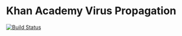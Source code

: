 # Khan Academy Virus Propagation

[![Build Status](https://travis-ci.org/willzfarmer/khan-interview.svg?branch=master)](https://travis-ci.org/willzfarmer/khan-interview)
